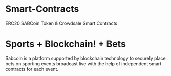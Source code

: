 # Smart-Contracts
ERC20 SABCoin Token &amp; Crowdsale Smart Contracts

# Sports + Blockchain! + Bets
Sabcoin is a platform supported by blockchain technology to securely place bets on sporting events broadcast live with the help of independent smart contracts for each event.
